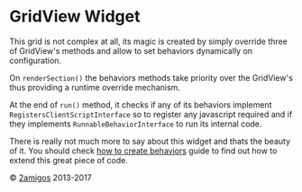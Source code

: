 GridView Widget
===============

This grid is not complex at all, its magic is created by simply override three of GridView's methods and allow 
to set behaviors dynamically on configuration. 

On `renderSection()` the behaviors methods take priority over the GridView's thus providing a runtime override 
mechanism. 

At the end of `run()` method, it checks if any of its behaviors implement `RegistersClientScriptInterface` so 
to register any javascript required and if they implements `RunnableBehaviorInterface` to run its internal code.

There is really not much more to say about this widget and thats the beauty of it. You should check 
[how to create behaviors](../guides/how-to-create-behaviors.md) guide to find out how to extend this great piece of 
code.

© [2amigos](http://www.2amigos.us/) 2013-2017
